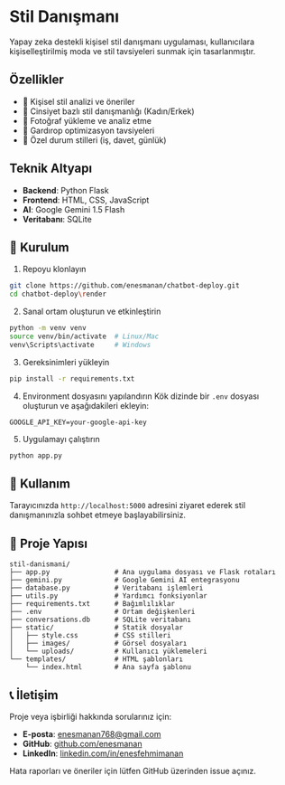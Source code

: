 # Stil Danışmanı

Yapay zeka destekli kişisel stil danışmanı uygulaması, kullanıcılara kişiselleştirilmiş moda ve stil tavsiyeleri sunmak için tasarlanmıştır.

## Özellikler

- 👔 Kişisel stil analizi ve öneriler
- 👗 Cinsiyet bazlı stil danışmanlığı (Kadın/Erkek)
- 📸 Fotoğraf yükleme ve analiz etme
- 🧥 Gardırop optimizasyon tavsiyeleri
- 👔 Özel durum stilleri (iş, davet, günlük)

## Teknik Altyapı

- **Backend**: Python Flask
- **Frontend**: HTML, CSS, JavaScript
- **AI**: Google Gemini 1.5 Flash
- **Veritabanı**: SQLite

## 🚀 Kurulum

1. Repoyu klonlayın
```bash
git clone https://github.com/enesmanan/chatbot-deploy.git
cd chatbot-deploy\render
```

2. Sanal ortam oluşturun ve etkinleştirin
```bash
python -m venv venv
source venv/bin/activate  # Linux/Mac
venv\Scripts\activate     # Windows
```

3. Gereksinimleri yükleyin
```bash
pip install -r requirements.txt
```

4. Environment dosyasını yapılandırın
Kök dizinde bir `.env` dosyası oluşturun ve aşağıdakileri ekleyin:
```env
GOOGLE_API_KEY=your-google-api-key
```

5. Uygulamayı çalıştırın
```bash
python app.py
```

## 🎯 Kullanım

Tarayıcınızda `http://localhost:5000` adresini ziyaret ederek stil danışmanınızla sohbet etmeye başlayabilirsiniz.

## 📁 Proje Yapısı

```
stil-danismani/
├── app.py                # Ana uygulama dosyası ve Flask rotaları
├── gemini.py             # Google Gemini AI entegrasyonu
├── database.py           # Veritabanı işlemleri
├── utils.py              # Yardımcı fonksiyonlar
├── requirements.txt      # Bağımlılıklar
├── .env                  # Ortam değişkenleri
├── conversations.db      # SQLite veritabanı
├── static/               # Statik dosyalar
│   ├── style.css         # CSS stilleri
│   ├── images/           # Görsel dosyaları
│   └── uploads/          # Kullanıcı yüklemeleri
└── templates/            # HTML şablonları
    └── index.html        # Ana sayfa şablonu
```

## 📞 İletişim

Proje veya işbirliği hakkında sorularınız için:

- **E-posta**: [enesmanan768@gmail.com](mailto:enesmanan768@gmail.com)
- **GitHub**: [github.com/enesmanan](https://github.com/enesmanan)
- **LinkedIn**: [linkedin.com/in/enesfehmimanan](https://linkedin.com/in/enesfehmimanan)

Hata raporları ve öneriler için lütfen GitHub üzerinden issue açınız.





